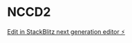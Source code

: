 # NCCD2

[Edit in StackBlitz next generation editor ⚡️](https://stackblitz.com/~/github.com/CrytoBucc/NCCD2)